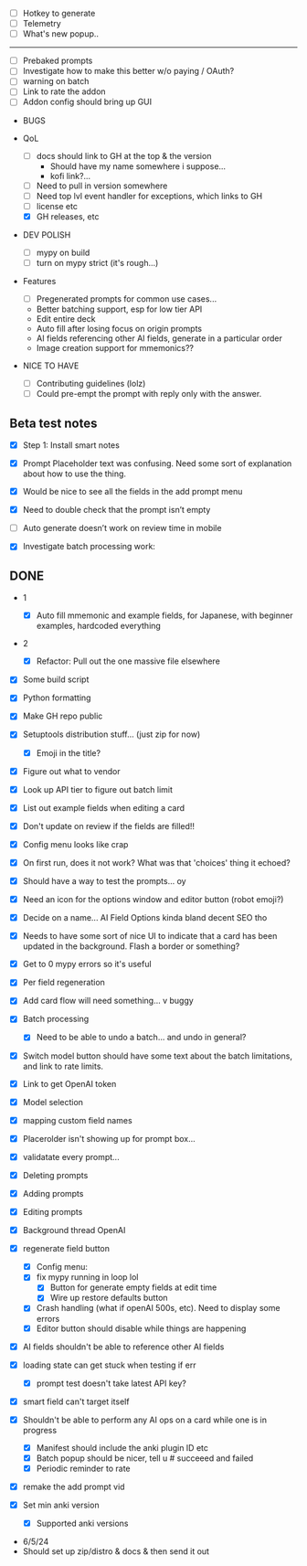- [ ] Hotkey to generate
- [ ] Telemetry
- [ ] What's new popup..

---

- [ ] Prebaked prompts
- [ ] Investigate how to make this better w/o paying / OAuth?
- [ ] warning on batch
- [ ] Link to rate the addon
- [ ] Addon config should bring up GUI

- BUGS

- QoL

  - [ ] docs should link to GH at the top & the version
    - Should have my name somewhere i suppose...
    - kofi link?...
  - [ ] Need to pull in version somewhere
  - [ ] Need top lvl event handler for exceptions, which links to GH
  - [ ] license etc
  - [x] GH releases, etc

- DEV POLISH

  - [ ] mypy on build
  - [ ] turn on mypy strict (it's rough...)

- Features

  - [ ] Pregenerated prompts for common use cases...
  - Better batching support, esp for low tier API
  - Edit entire deck
  - Auto fill after losing focus on origin prompts
  - AI fields referencing other AI fields, generate in a particular order
  - Image creation support for mmemonics??

- NICE TO HAVE
  - [ ] Contributing guidelines (lolz)
  - [ ] Could pre-empt the prompt with reply only with the answer.

## Beta test notes

- [x] Step 1: Install smart notes

- [x] Prompt Placeholder text was confusing. Need some sort of explanation about how to use the thing.
- [x] Would be nice to see all the fields in the add prompt menu
- [x] Need to double check that the prompt isn’t empty
- [ ] Auto generate doesn’t work on review time in mobile

- [x] Investigate batch processing work:

## DONE

- 1
  - [x] Auto fill mmemonic and example fields, for Japanese, with beginner examples, hardcoded everything
- 2

  - [x] Refactor: Pull out the one massive file elsewhere

- [x] Some build script
- [x] Python formatting
- [x] Make GH repo public
- [x] Setuptools distribution stuff... (just zip for now)
  - [x] Emoji in the title?
- [x] Figure out what to vendor
- [x] Look up API tier to figure out batch limit
- [x] List out example fields when editing a card
- [x] Don't update on review if the fields are filled!!
- [x] Config menu looks like crap
- [x] On first run, does it not work? What was that 'choices' thing it echoed?
- [x] Should have a way to test the prompts... oy
- [x] Need an icon for the options window and editor button (robot emoji?)
- [x] Decide on a name... AI Field Options kinda bland decent SEO tho
- [x] Needs to have some sort of nice UI to indicate that a card has been updated in the background. Flash a border or something?
- [x] Get to 0 mypy errors so it's useful
- [x] Per field regeneration
- [x] Add card flow will need something... v buggy
- [x] Batch processing
  - [x] Need to be able to undo a batch... and undo in general?
- [x] Switch model button should have some text about the batch limitations, and link to rate limits.
- [x] Link to get OpenAI token
- [x] Model selection
- [x] mapping custom field names
- [x] Placerolder isn't showing up for prompt box...
- [x] validatate every prompt...
- [x] Deleting prompts
- [x] Adding prompts
- [x] Editing prompts
- [x] Background thread OpenAI
- [x] regenerate field button
  - [x] Config menu:
  - [x] fix mypy running in loop lol
    - [x] Button for generate empty fields at edit time
    - [x] Wire up restore defaults button
  - [x] Crash handling (what if openAI 500s, etc). Need to display some errors
  - [x] Editor button should disable while things are happening
- [x] AI fields shouldn't be able to reference other AI fields
- [x] loading state can get stuck when testing if err
  - [x] prompt test doesn't take latest API key?
- [x] smart field can't target itself
- [x] Shouldn't be able to perform any AI ops on a card while one is in progress

  - [x] Manifest should include the anki plugin ID etc
  - [x] Batch popup should be nicer, tell u # succeeed and failed
  - [x] Periodic reminder to rate

- [x] remake the add prompt vid
- [x] Set min anki version

  - [x] Supported anki versions

- 6/5/24
- Should set up zip/distro & docs & then send it out
